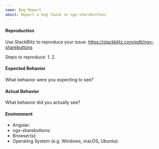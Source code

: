 ```yaml
---
name: Bug Report
about: Report a bug found in ngx-sharebuttons
---
```



#### Reproduction

Use StackBlitz to reproduce your issue: https://stackblitz.com/edit/ngx-sharebuttons

Steps to reproduce:
1.
2.


#### Expected Behavior

What behavior were you expecting to see?


#### Actual Behavior

What behavior did you actually see?


#### Environment

- Angular:
- ngx-sharebuttons:
- Browser(s):
- Operating System (e.g. Windows, macOS, Ubuntu): 
